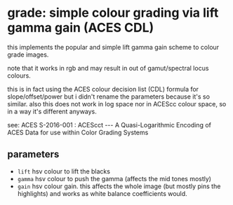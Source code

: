 # grade: simple colour grading via lift gamma gain (ACES CDL)

this implements the popular and simple lift gamma gain scheme
to colour grade images.

note that it works in rgb and may result in out of gamut/spectral
locus colours.

this is in fact using the ACES colour decision list (CDL) formula for
slope/offset/power but i didn't rename the parameters because it's so similar.
also this does not work in log space nor in ACEScc colour space, so in a way
it's different anyways.

see: ACES S-2016-001 : ACEScct --- A Quasi-Logarithmic Encoding of ACES Data for use within Color Grading Systems

## parameters

* `lift` hsv colour to lift the blacks
* `gamma` hsv colour to push the gamma (affects the mid tones mostly)
* `gain` hsv colour gain. this affects the whole image (but mostly pins the highlights) and works as white balance coefficients would.

